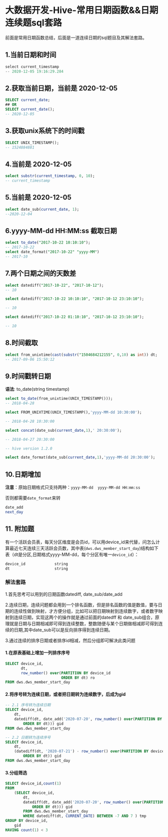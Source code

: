 # 大数据开发-Hive-常用日期函数&&日期连续题sql套路

前面是常用日期函数总结，后面是一道连续日期的sql题目及其解法套路。

## 1.当前日期和时间

```java
select current_timestamp
-- 2020-12-05 19:16:29.284 
```

## 2.获取当前日期，当前是 2020-12-05

```sql
SELECT current_date; 
## OR 
SELECT current_date(); 
-- 2020-12-05 
```

## 3.获取unix系统下的时间戳

```sql
SELECT UNIX_TIMESTAMP();
-- 1524884881 
```

## 4.当前是 2020-12-05

```sql
select substr(current_timestamp, 0, 10);
-- current_timestamp 
```

## 5.当前是 2020-12-05

```sql
select date_sub(current_date, 1);
--2020-12-04 
```

## 6.yyyy-MM-dd HH:MM:ss 截取日期

```sql
select to_date("2017-10-22 10:10:10");
-- 2017-10-22 
select date_format("2017-10-22" "yyyy-MM")
-- 2017-10 
```

## 7.两个日期之间的天数差

```sql
select datediff("2017-10-22", "2017-10-12");
-- 10

select datediff("2017-10-22 10:10:10", "2017-10-12 23:10:10");

-- 10

select datediff("2017-10-22 01:10:10", "2017-10-12 23:10:10");

-- 10 
```

## 8.时间截取

```sql
select from_unixtime(cast(substr("1504684212155", 0,10) as int)) dt;
-- 2017-09-06 15:50:12 
```



## 9.时间戳转日期

**语法**: to\_date(string timestamp)

```sql
select to_date(from_unixtime(UNIX_TIMESTAMP()));
-- 2018-04-28

select FROM_UNIXTIME(UNIX_TIMESTAMP(),'yyyy-MM-dd 10:30:00');

-- 2018-04-28 10:30:00

select concat(date_sub(current_date,1),' 20:30:00');

-- 2018-04-27 20:30:00

-- hive version 1.2.0

select date_format(date_sub(current_date,1),'yyyy-MM-dd 20:30:00'); 
```

## 10.日期增加

**注意**：原始日期格式只支持两种：`yyyy-MM-dd  yyyy-MM-dd HH:mm:ss`

否则都需要`date_format`来转

```sql
date_add
next_day 
```

## 11. 附加题

有一个活跃会员表，每天分区维度是会员id，可以用device\_id来代替，问怎么计算最近七天连续三天活跃会员数，其中表(`dws.dws_member_start_day`)结构如下表（dt是分区,日期格式yyyy-MM-dd，每个分区有唯一`device_id`）：

```sql
device_id             string                                                                      
dt                    string                
```

### 解法套路

1.首先思考可以用到的日期函数datediff, date\_sub/date\_add

2.连续日期，连续问题都会用到一个排名函数，但是排名函数的值是数值，要与日期的连续性做到映射，才方便分组，比如可以把日期映射到连续数字，或者数字映射到连续日期，实现这两个的操作就是通过前面的datedff 和 date\_sub组合，原理就是日期与日期相减即可得到连续整数，整数随便与某个日期做相减即可得到连续的日期,其中date\_sub可以是反向排序得到连续日期。

3.通过连续的排序日期或者排序id相减，然后分组即可解决此类问题

#### 1.在原表基础上增加一列排序序号

```sql
SELECT device_id,
       dt,
       row_number() over(PARTITION BY device_id
                         ORDER BY dt) ro
FROM dws.dws_member_start_day

```

#### 2.将序号转为连续日期，或者把日期转为连续数字，后成为gid

```sql
-- 2.1 序号转为连续日期
SELECT device_id,
    dt,
    datediff(dt, date_add('2020-07-20', row_number() over(PARTITION BY device_id
        ORDER BY dt))) gid
FROM dws.dws_member_start_day 

-- 2.2 日期转为连续序号
SELECT device_id,
    dt,
    (datediff(dt, '2020-07-21') - row_number() over(PARTITION BY device_id
        ORDER BY dt)) gid
FROM dws.dws_member_start_day 
```

#### 3.分组筛选

```sql
SELECT device_id,count(1)
FROM
    (SELECT device_id,
        dt,
        datediff(dt, date_add('2020-07-20', row_number() over(PARTITION BY device_id
            ORDER BY dt))) gid
        FROM dws.dws_member_start_day
        WHERE datediff(dt, CURRENT_DATE) BETWEEN -7 AND 7 ) tmp
GROUP BY device_id,
    gid
HAVING count(1) < 3  
```
